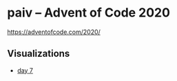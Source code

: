 paiv – Advent of Code 2020
==
https://adventofcode.com/2020/


Visualizations
--

* [day 7](https://paiv.github.io/aoc2020/day/7/)
